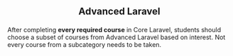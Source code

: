 ## <p align="center">Advanced Laravel</p>

After completing **every required course** in Core Laravel, students should choose a subset of courses from Advanced Laravel based on interest.
Not every course from a subcategory needs to be taken.
